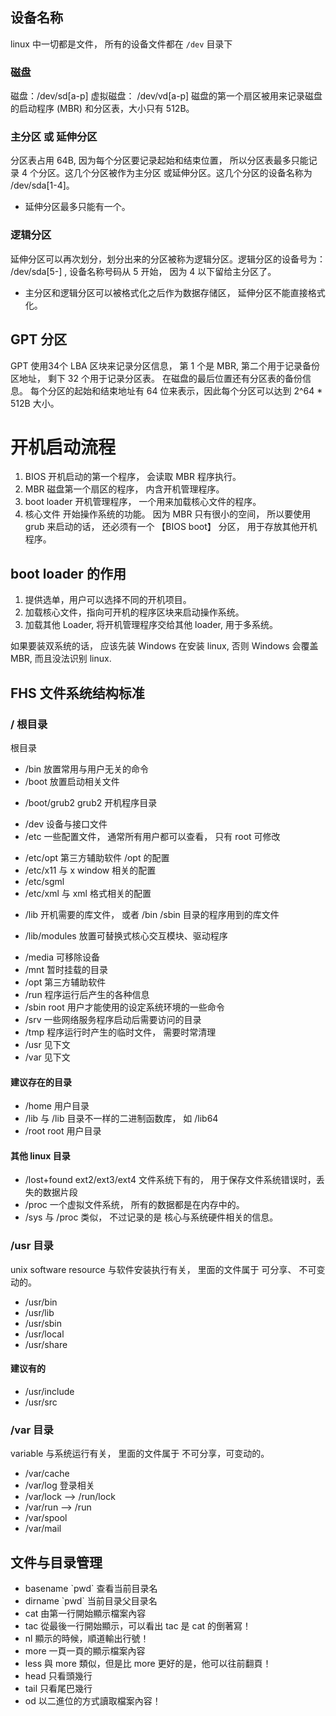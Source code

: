 ## 设备名称
linux 中一切都是文件， 所有的设备文件都在 `/dev` 目录下
### 磁盘
磁盘：/dev/sd[a-p]
虚拟磁盘： /dev/vd[a-p]
磁盘的第一个扇区被用来记录磁盘的启动程序 (MBR) 和分区表，大小只有 512B。
### 主分区 或 延伸分区
分区表占用 64B, 因为每个分区要记录起始和结束位置， 所以分区表最多只能记录 4 个分区。这几个分区被作为主分区 或延伸分区。这几个分区的设备名称为 /dev/sda[1-4]。
+ 延伸分区最多只能有一个。
### 逻辑分区
延伸分区可以再次划分，划分出来的分区被称为逻辑分区。逻辑分区的设备号为： /dev/sda[5-] , 设备名称号码从 5 开始， 因为 4 以下留给主分区了。

+ 主分区和逻辑分区可以被格式化之后作为数据存储区， 延伸分区不能直接格式化。

## GPT 分区
GPT 使用34个 LBA 区块来记录分区信息， 第 1 个是 MBR, 第二个用于记录备份区地址， 剩下 32 个用于记录分区表。
在磁盘的最后位置还有分区表的备份信息。
每个分区的起始和结束地址有 64 位来表示，因此每个分区可以达到 2^64 * 512B 大小。

# 开机启动流程
1. BIOS 开机启动的第一个程序， 会读取 MBR 程序执行。
2. MBR 磁盘第一个扇区的程序， 内含开机管理程序。
3. boot loader 开机管理程序， 一个用来加载核心文件的程序。
4. 核心文件 开始操作系统的功能。
因为 MBR 只有很小的空间， 所以要使用 grub 来启动的话， 还必须有一个 【BIOS boot】 分区， 用于存放其他开机程序。

## boot loader 的作用
1. 提供选单，用户可以选择不同的开机项目。
2. 加载核心文件，指向可开机的程序区块来启动操作系统。
3. 加载其他 Loader, 将开机管理程序交给其他 loader, 用于多系统。

如果要装双系统的话， 应该先装 Windows 在安装 linux, 否则 Windows 会覆盖 MBR, 而且没法识别 linux.

## FHS 文件系统结构标准
### / 根目录
根目录
+ /bin  放置常用与用户无关的命令
+ /boot 放置启动相关文件
- /boot/grub2 grub2 开机程序目录
+ /dev 设备与接口文件
+ /etc 一些配置文件， 通常所有用户都可以查看， 只有 root 可修改
- /etc/opt 第三方辅助软件 /opt 的配置
- /etc/x11  与 x window 相关的配置
- /etc/sgml
- /etc/xml 与 xml 格式相关的配置
+ /lib 开机需要的库文件， 或者 /bin /sbin 目录的程序用到的库文件
- /lib/modules 放置可替换式核心交互模块、驱动程序
+ /media 可移除设备
+ /mnt 暂时挂载的目录
+ /opt 第三方辅助软件
+ /run 程序运行后产生的各种信息
+ /sbin root 用户才能使用的设定系统环境的一些命令
+ /srv 一些网络服务程序启动后需要访问的目录
+ /tmp 程序运行时产生的临时文件， 需要时常清理
+ /usr 见下文
+ /var 见下文
#### 建议存在的目录
+ /home  用户目录
+ /lib<qual> 与 /lib 目录不一样的二进制函数库， 如 /lib64 
+ /root  root 用户目录

#### 其他 linux 目录
+ /lost+found ext2/ext3/ext4 文件系统下有的， 用于保存文件系统错误时，丢失的数据片段
+ /proc 一个虚拟文件系统， 所有的数据都是在内存中的。
+ /sys 与 /proc 类似， 不过记录的是 核心与系统硬件相关的信息。 

### /usr 目录
unix software resource 与软件安装执行有关， 里面的文件属于 可分享、 不可变动的。
+ /usr/bin
+ /usr/lib
+ /usr/sbin
+ /usr/local
+ /usr/share
#### 建议有的
+ /usr/include
+ /usr/src
### /var 目录
variable 与系统运行有关， 里面的文件属于 不可分享，可变动的。
+ /var/cache
+ /var/log 登录相关
+ /var/lock --> /run/lock
+ /var/run  --> /run
+ /var/spool
+ /var/mail

## 文件与目录管理
+ basename \`pwd\` 查看当前目录名
+ dirname \`pwd\`  当前目录父目录名
+ cat  由第一行開始顯示檔案內容
+ tac  從最後一行開始顯示，可以看出 tac 是 cat 的倒著寫！
+ nl   顯示的時候，順道輸出行號！
+ more 一頁一頁的顯示檔案內容
+ less 與 more 類似，但是比 more 更好的是，他可以往前翻頁！
+ head 只看頭幾行
+ tail 只看尾巴幾行
+ od   以二進位的方式讀取檔案內容！